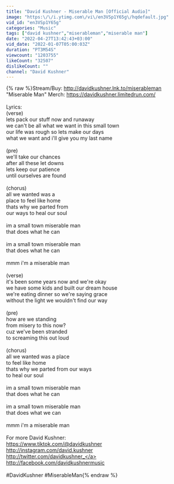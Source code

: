 ```yaml
---
title: "David Kushner - Miserable Man [Official Audio]"
image: "https:\/\/i.ytimg.com\/vi\/en3VSp1Y65g\/hqdefault.jpg"
vid_id: "en3VSp1Y65g"
categories: "Music"
tags: ["david kushner","miserableman","miserable man"]
date: "2022-04-27T13:42:43+03:00"
vid_date: "2022-01-07T05:00:03Z"
duration: "PT3M54S"
viewcount: "1203755"
likeCount: "32507"
dislikeCount: ""
channel: "David Kushner"
---
```

{% raw %}Stream/Buy: <a rel="nofollow" target="blank" href="http://davidkushner.lnk.to/miserableman">http://davidkushner.lnk.to/miserableman</a><br />&quot;Miserable Man&quot; Merch: <a rel="nofollow" target="blank" href="https://davidkushner.limitedrun.com/">https://davidkushner.limitedrun.com/</a><br /><br />Lyrics:<br />(verse)<br />lets pack our stuff now and runaway<br />we can't be all what we want in this small town<br />our life was rough so lets make our days<br />what we want and i'll give you my last name<br /><br />(pre)<br />we'll take our chances<br />after all these let downs<br />lets keep our patience<br />until ourselves are found<br /><br />(chorus)<br />all we wanted was a<br />place to feel like home<br />thats why we parted from<br />our ways to heal our soul<br /><br />im a small town miserable man<br />that does what he can<br /><br />im a small town miserable man<br />that does what he can<br /><br />mmm i'm a miserable man<br /><br />(verse)<br />it's been some years now and we're okay<br />we have some kids and built our dream house<br />we're eating dinner so we're saying grace<br />without the light we wouldn't find our way<br /><br />(pre)<br />how are we standing<br />from misery to this now?<br />cuz we've been stranded<br />to screaming this out loud<br /><br />(chorus)<br />all we wanted was a place<br />to feel like home<br />thats why we parted from our ways<br />to heal our soul<br /><br />im a small town miserable man<br />that does what he can<br /><br />im a small town miserable man<br />that does what we can<br /><br />mmm i'm a miserable man<br /><br />For more David Kushner:<br /><a rel="nofollow" target="blank" href="https://www.tiktok.com/@davidkushner">https://www.tiktok.com/@davidkushner</a><br /><a rel="nofollow" target="blank" href="http://instagram.com/david.kushner">http://instagram.com/david.kushner</a><br /><a rel="nofollow" target="blank" href="http://twitter.com/davidkushner_">http://twitter.com/davidkushner_</a><br /><a rel="nofollow" target="blank" href="http://facebook.com/davidkushnermusic">http://facebook.com/davidkushnermusic</a><br /><br />#DavidKushner #MiserableMan{% endraw %}
